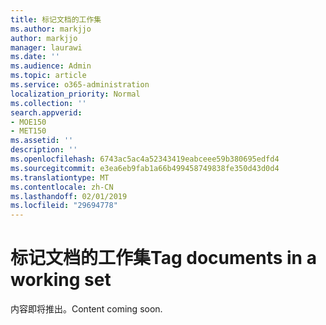 ```yaml
---
title: 标记文档的工作集
ms.author: markjjo
author: markjjo
manager: laurawi
ms.date: ''
ms.audience: Admin
ms.topic: article
ms.service: o365-administration
localization_priority: Normal
ms.collection: ''
search.appverid:
- MOE150
- MET150
ms.assetid: ''
description: ''
ms.openlocfilehash: 6743ac5ac4a52343419eabceee59b380695edfd4
ms.sourcegitcommit: e3ea6eb9fab1a66b499458749838fe350d43d0d4
ms.translationtype: MT
ms.contentlocale: zh-CN
ms.lasthandoff: 02/01/2019
ms.locfileid: "29694778"
---
```

# <a name="tag-documents-in-a-working-set"></a><span data-ttu-id="d4ebf-102">标记文档的工作集</span><span class="sxs-lookup"><span data-stu-id="d4ebf-102">Tag documents in a working set</span></span>

<span data-ttu-id="d4ebf-103">内容即将推出。</span><span class="sxs-lookup"><span data-stu-id="d4ebf-103">Content coming soon.</span></span>